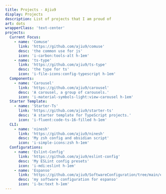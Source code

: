 ```yaml
---
title: Projects - Ajiu9
display: Projects
description: List of projects that I am proud of
art: dots
wrapperClass: 'text-center'
projects:
  Current Focus:
    - name: 'Comuse'
      link: 'https://github.com/ajiu9/comuse'
      desc: 'the common use for js'
      icon: 'i-carbon:tools-alt h-1em'
    - name: 'ts-type'
      link: 'https://github.com/ajiu9/ts-type'
      desc: 'the type for ts'
      icon: 'i-file-icons:config-typescript h-1em'
  Components:
    - name: 'Carousel'
      link: 'https://github.com/ajiu9/carousel'
      desc: 'A carousel, a group of carousels.'
      icon: 'i-material-symbols-light:view-carousel h-1em'
  Starter Template:
    - name: 'Starter-Ts'
      link: 'https://github.com/ajiu9/starter-ts'
      desc: 'A starter template for TypeScript projects.'
      icon: 'i-fluent:code-ts-16-filled h-1em'
  CLI:
    - name: 'ninesh'
      link: 'https://github.com/ajiu9/ninesh'
      desc: 'My zsh config and obsidian script'
      icon: 'i-simple-icons:zsh h-1em'
  Configurations:
    - name: 'Eslint-Config'
      link: 'https://github.com/ajiu9/eslint-config'
      desc: 'My ESLint config presets'
      icon: 'i-mdi:eslint h-1em'
    - name: 'Espanso'
      link: 'https://github.com/ajiu9/SoftwareConfiguration/tree/main/espanso'
      desc: 'my software configuration for espanso'
      icon: 'i-bx:text h-1em'
---
```


<!-- @layout-full-width -->

<ListProjects :projects="frontmatter.projects" />
